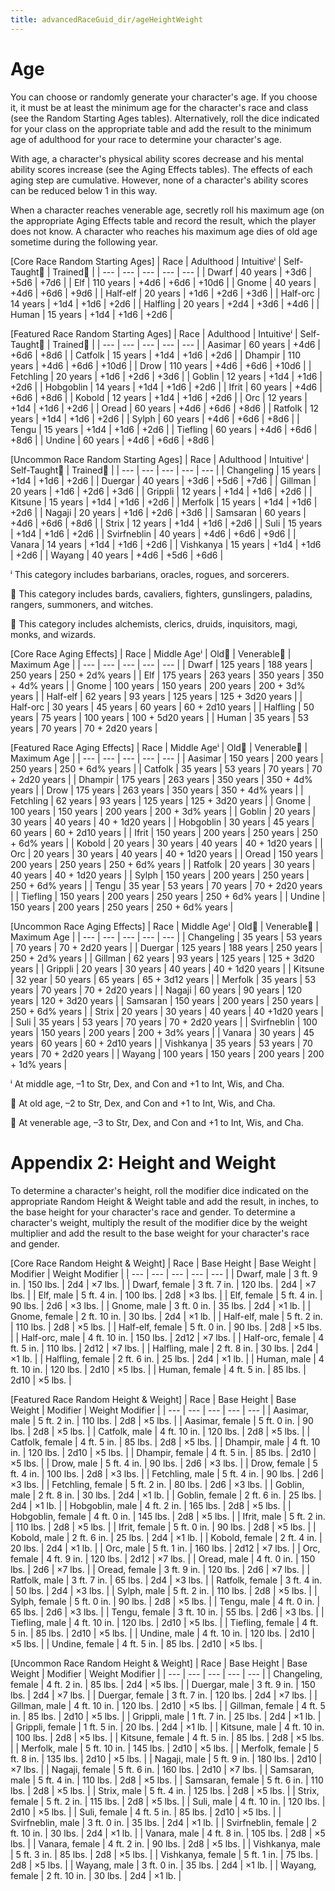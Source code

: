 ```yaml
---
title: advancedRaceGuid_dir/ageHeightWeight
---
```

# Age

You can choose or randomly generate your character's age. If you choose it, it must be at least the minimum age for the character's race and class (see the Random Starting Ages tables). Alternatively, roll the dice indicated for your class on the appropriate table and add the result to the minimum age of adulthood for your race to determine your character's age.

With age, a character's physical ability scores decrease and his mental ability scores increase (see the Aging Effects tables). The effects of each aging step are cumulative. However, none of a character's ability scores can be reduced below 1 in this way.

When a character reaches venerable age, secretly roll his maximum age (on the appropriate Aging Effects table and record the result, which the player does not know. A character who reaches his maximum age dies of old age sometime during the following year.

[Core Race Random Starting Ages]
| Race | Adulthood | Intuitiveⁱ | Self-Taught⁲ | Trained⁳ |
| --- | --- | --- | --- | --- |
| Dwarf | 40 years | +3d6 | +5d6 | +7d6 |
| Elf | 110 years | +4d6 | +6d6 | +10d6 |
| Gnome | 40 years | +4d6 | +6d6 | +9d6 |
| Half-elf | 20 years | +1d6 | +2d6 | +3d6 |
| Half-orc | 14 years | +1d4 | +1d6 | +2d6 |
| Halfling | 20 years | +2d4 | +3d6 | +4d6 |
| Human | 15 years | +1d4 | +1d6 | +2d6 |

[Featured Race Random Starting Ages]
| Race | Adulthood | Intuitiveⁱ | Self-Taught⁲ | Trained⁳ |
| --- | --- | --- | --- | --- |
| Aasimar | 60 years | +4d6 | +6d6 | +8d6 |
| Catfolk | 15 years | +1d4 | +1d6 | +2d6 |
| Dhampir | 110 years | +4d6 | +6d6 | +10d6 |
| Drow | 110 years | +4d6 | +6d6 | +10d6 |
| Fetchling | 20 years | +1d6 | +2d6 | +3d6 |
| Goblin | 12 years | +1d4 | +1d6 | +2d6 |
| Hobgoblin | 14 years | +1d4 | +1d6 | +2d6 |
| Ifrit | 60 years | +4d6 | +6d6 | +8d6 |
| Kobold | 12 years | +1d4 | +1d6 | +2d6 |
| Orc | 12 years | +1d4 | +1d6 | +2d6 |
| Oread | 60 years | +4d6 | +6d6 | +8d6 |
| Ratfolk | 12 years | +1d4 | +1d6 | +2d6 |
| Sylph | 60 years | +4d6 | +6d6 | +8d6 |
| Tengu | 15 years | +1d4 | +1d6 | +2d6 |
| Tiefling | 60 years | +4d6 | +6d6 | +8d6 |
| Undine | 60 years | +4d6 | +6d6 | +8d6 |

[Uncommon Race Random Starting Ages]
| Race | Adulthood | Intuitiveⁱ | Self-Taught⁲ | Trained⁳ |
| --- | --- | --- | --- | --- |
| Changeling | 15 years | +1d4 | +1d6 | +2d6 |
| Duergar | 40 years | +3d6 | +5d6 | +7d6 |
| Gillman | 20 years | +1d6 | +2d6 | +3d6 |
| Grippli | 12 years | +1d4 | +1d6 | +2d6 |
| Kitsune | 15 years | +1d4 | +1d6 | +2d6 |
| Merfolk | 15 years | +1d4 | +1d6 | +2d6 |
| Nagaji | 20 years | +1d6 | +2d6 | +3d6 |
| Samsaran | 60 years | +4d6 | +6d6 | +8d6 |
| Strix | 12 years | +1d4 | +1d6 | +2d6 |
| Suli | 15 years | +1d4 | +1d6 | +2d6 |
| Svirfneblin | 40 years | +4d6 | +6d6 | +9d6 |
| Vanara | 14 years | +1d4 | +1d6 | +2d6 |
| Vishkanya | 15 years | +1d4 | +1d6 | +2d6 |
| Wayang | 40 years | +4d6 | +5d6 | +6d6 |

ⁱ This category includes barbarians, oracles, rogues, and sorcerers.

⁲ This category includes bards, cavaliers, fighters, gunslingers, paladins, rangers, summoners, and witches.

⁳ This category includes alchemists, clerics, druids, inquisitors, magi, monks, and wizards.

  
  

[Core Race Aging Effects]
| Race | Middle Ageⁱ | Old⁲ | Venerable⁳ | Maximum Age |
| --- | --- | --- | --- | --- |
| Dwarf | 125 years | 188 years | 250 years | 250 + 2d% years |
| Elf | 175 years | 263 years | 350 years | 350 + 4d% years |
| Gnome | 100 years | 150 years | 200 years | 200 + 3d% years |
| Half-elf | 62 years | 93 years | 125 years | 125 + 3d20 years |
| Half-orc | 30 years | 45 years | 60 years | 60 + 2d10 years |
| Halfling | 50 years | 75 years | 100 years | 100 + 5d20 years |
| Human | 35 years | 53 years | 70 years | 70 + 2d20 years |

[Featured Race Aging Effects]
| Race | Middle Ageⁱ | Old⁲ | Venerable⁳ | Maximum Age |
| --- | --- | --- | --- | --- |
| Aasimar | 150 years | 200 years | 250 years | 250 + 6d% years |
| Catfolk | 35 years | 53 years | 70 years | 70 + 2d20 years |
| Dhampir | 175 years | 263 years | 350 years | 350 + 4d% years |
| Drow | 175 years | 263 years | 350 years | 350 + 4d% years |
| Fetchling | 62 years | 93 years | 125 years | 125 + 3d20 years |
| Gnome | 100 years | 150 years | 200 years | 200 + 3d% years |
| Goblin | 20 years | 30 years | 40 years | 40 + 1d20 years |
| Hobgoblin | 30 years | 45 years | 60 years | 60 + 2d10 years |
| Ifrit | 150 years | 200 years | 250 years | 250 + 6d% years |
| Kobold | 20 years | 30 years | 40 years | 40 + 1d20 years |
| Orc | 20 years | 30 years | 40 years | 40 + 1d20 years |
| Oread | 150 years | 200 years | 250 years | 250 + 6d% years |
| Ratfolk | 20 years | 30 years | 40 years | 40 + 1d20 years |
| Sylph | 150 years | 200 years | 250 years | 250 + 6d% years |
| Tengu | 35 year | 53 years | 70 years | 70 + 2d20 years |
| Tiefling | 150 years | 200 years | 250 years | 250 + 6d% years |
| Undine | 150 years | 200 years | 250 years | 250 + 6d% years |

[Uncommon Race Aging Effects]
| Race | Middle Ageⁱ | Old⁲ | Venerable⁳ | Maximum Age |
| --- | --- | --- | --- | --- |
| Changeling | 35 years | 53 years | 70 years | 70 + 2d20 years |
| Duergar | 125 years | 188 years | 250 years | 250 + 2d% years |
| Gillman | 62 years | 93 years | 125 years | 125 + 3d20 years |
| Grippli | 20 years | 30 years | 40 years | 40 + 1d20 years |
| Kitsune | 32 year | 50 years | 65 years | 65 + 3d12 years |
| Merfolk | 35 years | 53 years | 70 years | 70 + 2d20 years |
| Nagaji | 60 years | 90 years | 120 years | 120 + 3d20 years |
| Samsaran | 150 years | 200 years | 250 years | 250 + 6d% years |
| Strix | 20 years | 30 years | 40 years | 40 +1d20 years |
| Suli | 35 years | 53 years | 70 years | 70 + 2d20 years |
| Svirfneblin | 100 years | 150 years | 200 years | 200 + 3d% years |
| Vanara | 30 years | 45 years | 60 years | 60 + 2d10 years |
| Vishkanya | 35 years | 53 years | 70 years | 70 + 2d20 years |
| Wayang | 100 years | 150 years | 200 years | 200 + 1d% years |

ⁱ At middle age, –1 to Str, Dex, and Con and +1 to Int, Wis, and Cha.

⁲ At old age, –2 to Str, Dex, and Con and +1 to Int, Wis, and Cha.

⁳ At venerable age, –3 to Str, Dex, and Con and +1 to Int, Wis, and Cha.

# Appendix 2: Height and Weight

To determine a character's height, roll the modifier dice indicated on the appropriate Random Height & Weight table and add the result, in inches, to the base height for your character's race and gender. To determine a character's weight, multiply the result of the modifier dice by the weight multiplier and add the result to the base weight for your character's race and gender.

[Core Race Random Height & Weight]
| Race | Base Height | Base Weight | Modifier | Weight Modifier |
| --- | --- | --- | --- | --- |
| Dwarf, male | 3 ft. 9 in. | 150 lbs. | 2d4 | ×7 lbs. |
| Dwarf, female | 3 ft. 7 in. | 120 lbs. | 2d4 | ×7 lbs. |
| Elf, male | 5 ft. 4 in. | 100 lbs. | 2d8 | ×3 lbs. |
| Elf, female | 5 ft. 4 in. | 90 lbs. | 2d6 | ×3 lbs. |
| Gnome, male | 3 ft. 0 in. | 35 lbs. | 2d4 | ×1 lb. |
| Gnome, female | 2 ft. 10 in. | 30 lbs. | 2d4 | ×1 lb. |
| Half-elf, male | 5 ft. 2 in. | 110 lbs. | 2d8 | ×5 lbs. |
| Half-elf, female | 5 ft. 0 in. | 90 lbs. | 2d8 | ×5 lbs. |
| Half-orc, male | 4 ft. 10 in. | 150 lbs. | 2d12 | ×7 lbs. |
| Half-orc, female | 4 ft. 5 in. | 110 lbs. | 2d12 | ×7 lbs. |
| Halfling, male | 2 ft. 8 in. | 30 lbs. | 2d4 | ×1 lb. |
| Halfling, female | 2 ft. 6 in. | 25 lbs. | 2d4 | ×1 lb. |
| Human, male | 4 ft. 10 in. | 120 lbs. | 2d10 | ×5 lbs. |
| Human, female | 4 ft. 5 in. | 85 lbs. | 2d10 | ×5 lbs. |

[Featured Race Random Height & Weight]
| Race | Base Height | Base Weight | Modifier | Weight Modifier |
| --- | --- | --- | --- | --- |
| Aasimar, male | 5 ft. 2 in. | 110 lbs. | 2d8 | ×5 lbs. |
| Aasimar, female | 5 ft. 0 in. | 90 lbs. | 2d8 | ×5 lbs. |
| Catfolk, male | 4 ft. 10 in. | 120 lbs. | 2d8 | ×5 lbs. |
| Catfolk, female | 4 ft. 5 in. | 85 lbs. | 2d8 | ×5 lbs. |
| Dhampir, male | 4 ft. 10 in. | 120 lbs. | 2d10 | ×5 lbs. |
| Dhampir, female | 4 ft. 5 in. | 85 lbs. | 2d10 | ×5 lbs. |
| Drow, male | 5 ft. 4 in. | 90 lbs. | 2d6 | ×3 lbs. |
| Drow, female | 5 ft. 4 in. | 100 lbs. | 2d8 | ×3 lbs. |
| Fetchling, male | 5 ft. 4 in. | 90 lbs. | 2d6 | ×3 lbs. |
| Fetchling, female | 5 ft. 2 in. | 80 lbs. | 2d6 | ×3 lbs. |
| Goblin, male | 2 ft. 8 in. | 30 lbs. | 2d4 | ×1 lb. |
| Goblin, female | 2 ft. 6 in. | 25 lbs. | 2d4 | ×1 lb. |
| Hobgoblin, male | 4 ft. 2 in. | 165 lbs. | 2d8 | ×5 lbs. |
| Hobgoblin, female | 4 ft. 0 in. | 145 lbs. | 2d8 | ×5 lbs. |
| Ifrit, male | 5 ft. 2 in. | 110 lbs. | 2d8 | ×5 lbs. |
| Ifrit, female | 5 ft. 0 in. | 90 lbs. | 2d8 | ×5 lbs. |
| Kobold, male | 2 ft. 6 in. | 25 lbs. | 2d4 | ×1 lb. |
| Kobold, female | 2 ft. 4 in. | 20 lbs. | 2d4 | ×1 lb. |
| Orc, male | 5 ft. 1 in. | 160 lbs. | 2d12 | ×7 lbs. |
| Orc, female | 4 ft. 9 in. | 120 lbs. | 2d12 | ×7 lbs. |
| Oread, male | 4 ft. 0 in. | 150 lbs. | 2d6 | ×7 lbs. |
| Oread, female | 3 ft. 9 in. | 120 lbs. | 2d6 | ×7 lbs. |
| Ratfolk, male | 3 ft. 7 in. | 65 lbs. | 2d4 | ×3 lbs. |
| Ratfolk, female | 3 ft. 4 in. | 50 lbs. | 2d4 | ×3 lbs. |
| Sylph, male | 5 ft. 2 in. | 110 lbs. | 2d8 | ×5 lbs. |
| Sylph, female | 5 ft. 0 in. | 90 lbs. | 2d8 | ×5 lbs. |
| Tengu, male | 4 ft. 0 in. | 65 lbs. | 2d6 | ×3 lbs. |
| Tengu, female | 3 ft. 10 in. | 55 lbs. | 2d6 | ×3 lbs. |
| Tiefling, male | 4 ft. 10 in. | 120 lbs. | 2d10 | ×5 lbs. |
| Tiefling, female | 4 ft. 5 in. | 85 lbs. | 2d10 | ×5 lbs. |
| Undine, male | 4 ft. 10 in. | 120 lbs. | 2d10 | ×5 lbs. |
| Undine, female | 4 ft. 5 in. | 85 lbs. | 2d10 | ×5 lbs. |

[Uncommon Race Random Height & Weight]
| Race | Base Height | Base Weight | Modifier | Weight Modifier |
| --- | --- | --- | --- | --- |
| Changeling, female | 4 ft. 2 in. | 85 lbs. | 2d4 | ×5 lbs. |
| Duergar, male | 3 ft. 9 in. | 150 lbs. | 2d4 | ×7 lbs. |
| Duergar, female | 3 ft. 7 in. | 120 lbs. | 2d4 | ×7 lbs. |
| Gillman, male | 4 ft. 10 in. | 120 lbs. | 2d10 | ×5 lbs. |
| Gillman, female | 4 ft. 5 in. | 85 lbs. | 2d10 | ×5 lbs. |
| Grippli, male | 1 ft. 7 in. | 25 lbs. | 2d4 | ×1 lb. |
| Grippli, female | 1 ft. 5 in. | 20 lbs. | 2d4 | ×1 lb. |
| Kitsune, male | 4 ft. 10 in. | 100 lbs. | 2d8 | ×5 lbs. |
| Kitsune, female | 4 ft. 5 in. | 85 lbs. | 2d8 | ×5 lbs. |
| Merfolk, male | 5 ft. 10 in. | 145 lbs. | 2d10 | ×5 lbs. |
| Merfolk, female | 5 ft. 8 in. | 135 lbs. | 2d10 | ×5 lbs. |
| Nagaji, male | 5 ft. 9 in. | 180 lbs. | 2d10 | ×7 lbs. |
| Nagaji, female | 5 ft. 6 in. | 160 lbs. | 2d10 | ×7 lbs. |
| Samsaran, male | 5 ft. 4 in. | 110 lbs. | 2d8 | ×5 lbs. |
| Samsaran, female | 5 ft. 6 in. | 110 lbs. | 2d8 | ×5 lbs. |
| Strix, male | 5 ft. 4 in. | 125 lbs. | 2d8 | ×5 lbs. |
| Strix, female | 5 ft. 2 in. | 115 lbs. | 2d8 | ×5 lbs. |
| Suli, male | 4 ft. 10 in. | 120 lbs. | 2d10 | ×5 lbs. |
| Suli, female | 4 ft. 5 in. | 85 lbs. | 2d10 | ×5 lbs. |
| Svirfneblin, male | 3 ft. 0 in. | 35 lbs. | 2d4 | ×1 lb. |
| Svirfneblin, female | 2 ft. 10 in. | 30 lbs. | 2d4 | ×1 lb. |
| Vanara, male | 4 ft. 8 in. | 105 lbs. | 2d8 | ×5 lbs. |
| Vanara, female | 4 ft. 2 in. | 90 lbs. | 2d8 | ×5 lbs. |
| Vishkanya, male | 5 ft. 3 in. | 85 lbs. | 2d8 | ×5 lbs. |
| Vishkanya, female | 5 ft. 1 in. | 75 lbs. | 2d8 | ×5 lbs. |
| Wayang, male | 3 ft. 0 in. | 35 lbs. | 2d4 | ×1 lb. |
| Wayang, female | 2 ft. 10 in. | 30 lbs. | 2d4 | ×1 lb. |

